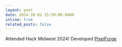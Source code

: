 ```yaml
---
layout: post
date: 2024-10-01 15:59:00-0400
inline: true
related_posts: false
---
```


Attended Hack Midwest 2024! Developed [PixelForge](/projects/)